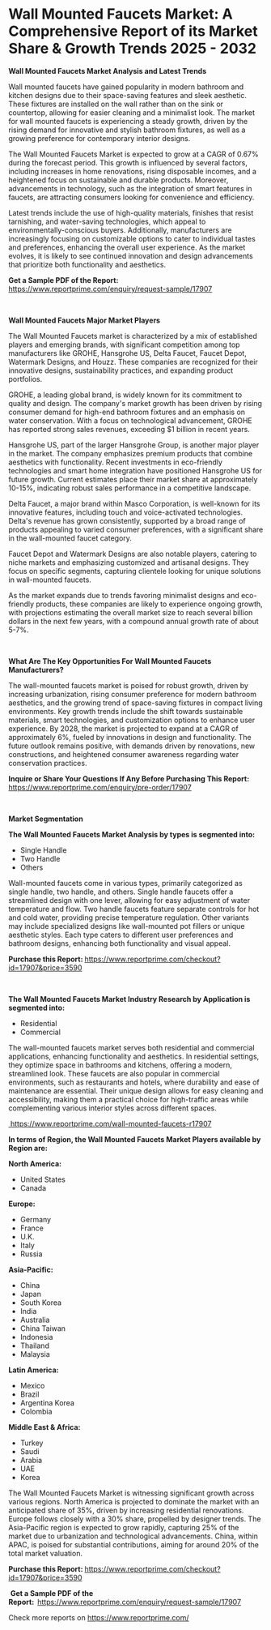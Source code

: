 <p><h1>Wall Mounted Faucets Market: A Comprehensive Report of its Market Share & Growth Trends 2025 - 2032</h1></p><p><strong>Wall Mounted Faucets Market Analysis and Latest Trends</strong></p>
<p><p>Wall mounted faucets have gained popularity in modern bathroom and kitchen designs due to their space-saving features and sleek aesthetic. These fixtures are installed on the wall rather than on the sink or countertop, allowing for easier cleaning and a minimalist look. The market for wall mounted faucets is experiencing a steady growth, driven by the rising demand for innovative and stylish bathroom fixtures, as well as a growing preference for contemporary interior designs.</p><p>The Wall Mounted Faucets Market is expected to grow at a CAGR of 0.67% during the forecast period. This growth is influenced by several factors, including increases in home renovations, rising disposable incomes, and a heightened focus on sustainable and durable products. Moreover, advancements in technology, such as the integration of smart features in faucets, are attracting consumers looking for convenience and efficiency.</p><p>Latest trends include the use of high-quality materials, finishes that resist tarnishing, and water-saving technologies, which appeal to environmentally-conscious buyers. Additionally, manufacturers are increasingly focusing on customizable options to cater to individual tastes and preferences, enhancing the overall user experience. As the market evolves, it is likely to see continued innovation and design advancements that prioritize both functionality and aesthetics.</p></p>
<p><strong>Get a Sample PDF of the Report:&nbsp;</strong> <a href="https://www.reportprime.com/enquiry/request-sample/17907?utm_campaign=3253&utm_medium=2&utm_source=Github&utm_content=ia&utm_term=18032025&utm_id=wall-mounted-faucets">https://www.reportprime.com/enquiry/request-sample/17907</a></p>
<p>&nbsp;</p>
<p><strong>Wall Mounted Faucets Major Market Players</strong></p>
<p><p>The Wall Mounted Faucets market is characterized by a mix of established players and emerging brands, with significant competition among top manufacturers like GROHE, Hansgrohe US, Delta Faucet, Faucet Depot, Watermark Designs, and Houzz. These companies are recognized for their innovative designs, sustainability practices, and expanding product portfolios.</p><p>GROHE, a leading global brand, is widely known for its commitment to quality and design. The company's market growth has been driven by rising consumer demand for high-end bathroom fixtures and an emphasis on water conservation. With a focus on technological advancement, GROHE has reported strong sales revenues, exceeding $1 billion in recent years.</p><p>Hansgrohe US, part of the larger Hansgrohe Group, is another major player in the market. The company emphasizes premium products that combine aesthetics with functionality. Recent investments in eco-friendly technologies and smart home integration have positioned Hansgrohe US for future growth. Current estimates place their market share at approximately 10-15%, indicating robust sales performance in a competitive landscape.</p><p>Delta Faucet, a major brand within Masco Corporation, is well-known for its innovative features, including touch and voice-activated technologies. Delta's revenue has grown consistently, supported by a broad range of products appealing to varied consumer preferences, with a significant share in the wall-mounted faucet category.</p><p>Faucet Depot and Watermark Designs are also notable players, catering to niche markets and emphasizing customized and artisanal designs. They focus on specific segments, capturing clientele looking for unique solutions in wall-mounted faucets.</p><p>As the market expands due to trends favoring minimalist designs and eco-friendly products, these companies are likely to experience ongoing growth, with projections estimating the overall market size to reach several billion dollars in the next few years, with a compound annual growth rate of about 5-7%.</p></p>
<p>&nbsp;</p>
<p><strong>What Are The Key Opportunities For Wall Mounted Faucets Manufacturers?</strong></p>
<p><p>The wall-mounted faucets market is poised for robust growth, driven by increasing urbanization, rising consumer preference for modern bathroom aesthetics, and the growing trend of space-saving fixtures in compact living environments. Key growth trends include the shift towards sustainable materials, smart technologies, and customization options to enhance user experience. By 2028, the market is projected to expand at a CAGR of approximately 6%, fueled by innovations in design and functionality. The future outlook remains positive, with demands driven by renovations, new constructions, and heightened consumer awareness regarding water conservation practices.</p></p>
<p><strong>Inquire or Share Your Questions If Any Before Purchasing This Report:</strong> <a href="https://www.reportprime.com/enquiry/pre-order/17907?utm_campaign=3253&utm_medium=2&utm_source=Github&utm_content=ia&utm_term=18032025&utm_id=wall-mounted-faucets">https://www.reportprime.com/enquiry/pre-order/17907</a></p>
<p>&nbsp;</p>
<p><strong>Market Segmentation</strong></p>
<p><strong>The Wall Mounted Faucets Market Analysis by types is segmented into:</strong></p>
<p><ul><li>Single Handle</li><li>Two Handle</li><li>Others</li></ul></p>
<p><p>Wall-mounted faucets come in various types, primarily categorized as single handle, two handle, and others. Single handle faucets offer a streamlined design with one lever, allowing for easy adjustment of water temperature and flow. Two handle faucets feature separate controls for hot and cold water, providing precise temperature regulation. Other variants may include specialized designs like wall-mounted pot fillers or unique aesthetic styles. Each type caters to different user preferences and bathroom designs, enhancing both functionality and visual appeal.</p></p>
<p><strong>Purchase this Report:&nbsp;</strong><a href="https://www.reportprime.com/checkout?id=17907&price=3590&utm_campaign=3253&utm_medium=2&utm_source=Github&utm_content=ia&utm_term=18032025&utm_id=wall-mounted-faucets">https://www.reportprime.com/checkout?id=17907&price=3590</a></p>
<p>&nbsp;</p>
<p><strong>The Wall Mounted Faucets Market Industry Research by Application is segmented into:</strong></p>
<p><ul><li>Residential</li><li>Commercial</li></ul></p>
<p><p>The wall-mounted faucets market serves both residential and commercial applications, enhancing functionality and aesthetics. In residential settings, they optimize space in bathrooms and kitchens, offering a modern, streamlined look. These faucets are also popular in commercial environments, such as restaurants and hotels, where durability and ease of maintenance are essential. Their unique design allows for easy cleaning and accessibility, making them a practical choice for high-traffic areas while complementing various interior styles across different spaces.</p></p>
<p><a href="https://www.reportprime.com/wall-mounted-faucets-r17907?utm_campaign=3253&utm_medium=2&utm_source=Github&utm_content=ia&utm_term=18032025&utm_id=wall-mounted-faucets">&nbsp;https://www.reportprime.com/wall-mounted-faucets-r17907</a></p>
<p><strong>In terms of Region, the Wall Mounted Faucets Market Players available by Region are:</strong></p>
<p>
    <p> <strong> North America: </strong>
        <ul>
            <li>United States</li>
            <li>Canada</li>
        </ul>
        </p> 
    <p> <strong> Europe: </strong>
        <ul>
            <li>Germany</li>
            <li>France</li>
            <li>U.K.</li>
            <li>Italy</li>
            <li>Russia</li>
        </ul>
        </p> 
    <p> <strong> Asia-Pacific: </strong>
        <ul>
            <li>China</li>
            <li>Japan</li>
            <li>South Korea</li>
            <li>India</li>
            <li>Australia</li>
            <li>China Taiwan</li>
            <li>Indonesia</li>
            <li>Thailand</li>
            <li>Malaysia</li>
        </ul>
        </p> 
    <p> <strong> Latin America: </strong>
        <ul>
            <li>Mexico</li>
            <li>Brazil</li>
            <li>Argentina Korea</li>
            <li>Colombia</li>
        </ul>
        </p> 
    <p> <strong> Middle East & Africa: </strong>
        <ul>
            <li>Turkey</li>
            <li>Saudi</li>
            <li>Arabia</li>
            <li>UAE</li>
            <li>Korea</li>
        </ul>
    </p>
    </p>
<p><p>The Wall Mounted Faucets Market is witnessing significant growth across various regions. North America is projected to dominate the market with an anticipated share of 35%, driven by increasing residential renovations. Europe follows closely with a 30% share, propelled by designer trends. The Asia-Pacific region is expected to grow rapidly, capturing 25% of the market due to urbanization and technological advancements. China, within APAC, is poised for substantial contributions, aiming for around 20% of the total market valuation.</p></p>
<p><strong>Purchase this Report: </strong><a href="https://www.reportprime.com/checkout?id=17907&price=3590&utm_campaign=3253&utm_medium=2&utm_source=Github&utm_content=ia&utm_term=18032025&utm_id=wall-mounted-faucets">https://www.reportprime.com/checkout?id=17907&price=3590</a></p>
<p>&nbsp;<strong>Get a Sample PDF of the Report:&nbsp;&nbsp;</strong><a href="https://www.reportprime.com/enquiry/request-sample/17907?utm_campaign=3253&utm_medium=2&utm_source=Github&utm_content=ia&utm_term=18032025&utm_id=wall-mounted-faucets">https://www.reportprime.com/enquiry/request-sample/17907</a></p>
<p><strong></strong></p>
<p>Check more reports on <a href="https://www.reportprime.com/?utm_campaign=3253&utm_medium=2&utm_source=Github&utm_content=ia&utm_term=18032025&utm_id=wall-mounted-faucets">https://www.reportprime.com/</a></p>